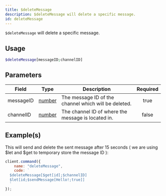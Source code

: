 ```yaml
---
title: $deleteMessage
description: $deleteMessage will delete a specific message.
id: deleteMessage
---
```


`$deleteMessage` will delete a specific message.

## Usage

```php
$deleteMessage[messageID;channelID]
```

## Parameters

| Field     | Type                                                                                              | Description                                          | Required |
| --------- | ------------------------------------------------------------------------------------------------- | ---------------------------------------------------- | :------: |
| messageID | [number](https://developer.mozilla.org/en-US/docs/Web/JavaScript/Reference/Global_Objects/Number) | The message ID of the channel which will be deleted. |   true   |
| channelID | [number](https://developer.mozilla.org/en-US/docs/Web/JavaScript/Reference/Global_Objects/Number) | The channel ID of where the message is located in.   |  false   |

## Example(s)

This will send and delete the sent message after 15 seconds ( we are using $let and $get to temporary store the message
ID ):

```javascript
client.command({
    name: "deleteMessage",
    code: `
  $deleteMessage[$get[id];$channelID]
  $let[id;$sendMessage[Hello!;true]]
  `
});
```
